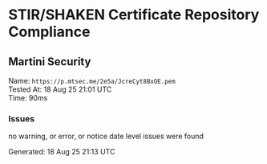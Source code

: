 # STIR/SHAKEN Certificate Repository Compliance

## Martini Security

Name: `https://p.mtsec.me/2e5a/JcreCyt8BxOE.pem`\
Tested At: 18 Aug 25 21:01 UTC\
Time: 90ms

### Issues

no warning, or error, or notice date level issues were found

Generated: 18 Aug 25 21:13 UTC